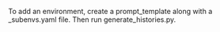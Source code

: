 To add an environment, create a prompt_template along with a _subenvs.yaml file. Then run generate_histories.py.